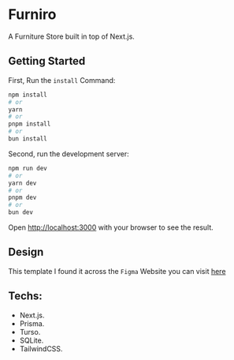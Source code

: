 # Furniro

A Furniture Store built in top of Next.js.

## Getting Started

First, Run the `install` Command:

```bash
npm install
# or
yarn
# or
pnpm install
# or
bun install
```

Second, run the development server:

```bash
npm run dev
# or
yarn dev
# or
pnpm dev
# or
bun dev
```

Open [http://localhost:3000](http://localhost:3000) with your browser to see the result.

## Design

This template I found it across the `Figma` Website you can visit [here](<https://www.figma.com/file/ECQ6OxZFJhFbbO8EMFEMEb/eCommerce-Website-%7C-Web-Page-Design-%7C-UI-KIT-%7C-Interior-Landing-Page-(Community)?type=design&node-id=117-641&mode=design&t=r2G065jypxP0Fdr8-0>)

## Techs:

- Next.js.
- Prisma.
- Turso.
- SQLite.
- TailwindCSS.
